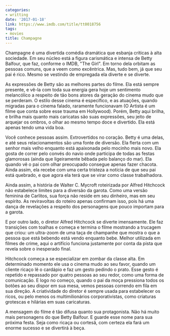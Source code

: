 ```yaml
---
categories:
- writting
date: '2017-01-18'
link: https://www.imdb.com/title/tt0018756
tags:
- movies
title: Champagne
---
```


Champagne é uma divertida comédia dramática que esbanja críticas à alta sociedade. Em seu núcleo está a figura carismática e intensa de Betty Balfour, que faz, conforme o IMDB, "The Girl". Em torno dela orbitam as pessoas comuns, que a veem como excêntrica. Mas, tudo bem, já que seu pai é rico. Mesmo se vestindo de empregada ela diverte e se diverte.

As expressões de Betty são as melhores partes do filme. Ela está sempre presente, e vê-la com toda sua energia gera hoje um sentimento melancólico a respeito de tão bons atores da geração do cinema mudo que se perderam. O estilo desse cinema é específico, e as atuações, quando migradas para o cinema falado, raramente funcionavam (O Artista é um filme que conta sobre esse trauma em Hollywood). Porém, Betty aqui brilha, e brilha mais quanto mais caricatas são suas expressões, seu jeito de arquejar os ombros, o olhar ao mesmo tempo doce e divertido. Ela está apenas tendo uma vida boa.

Você conhece pessoas assim. Extrovertidos no coração. Betty é uma delas, e até seus relacionamentos são uma fonte de diversão. Ela flerta com um senhor mais velho enquanto está apaixonada pelo mocinho mais novo. Ela gosta de correr pelo convés do navio onde participa de todas as festas glamorosas (ainda que ligeiramente bêbada pelo balanço do mar). Ela quando vê o pai com olhar preocupado consegue apenas fazer chacota. Ainda assim, ela recebe com uma certa tristeza a notícia de que seu pai está quebrado, e que agora ela terá que se virar como classe trabalhadora.

Ainda assim, a história de Walter C. Mycroft roteirizada por Alfred Hitchcock não estabelece limites para a diversão da garota. Como uma versão feminina de Carlitos, sua força não reside em seu dinheiro, mas em seu espírito. As reviravoltas do roteiro apenas confirmam isso, pois há uma dança de revelações a respeito dos personagens que pouco importam para a garota.

E por outro lado, o diretor Alfred Hitchcock se diverte imensamente. Ele faz transições com toalhas e começa e termina o filme mostrando a trucagem que criou: um ultra-zoom de uma taça de champanhe que mostra o que a pessoa que está bebendo está vendo enquanto bebe. Melhor utilizada em filmes de crime, aqui o artifício funciona justamente por conta da pista que revela sobre o inesperado final.

Hitchcock começa a se especializar em zombar da classe alta. Em determinado momento ele usa o cinema mudo ao seu favor, quando um cliente ricaço lê o cardápio e faz um gesto pedindo o prato. Esse gesto é repetido e repassado por quatro pessoas ao seu redor, como uma forma de comunicação. E logo no começo, quando o pai da moça pressiona todos os botões ao seu dispor em sua mesa, vemos pessoas correndo em fila em sua direção. A criatividade do diretor é sempre usada para estabelecer os ricos, ou pelo menos os multimilionários corporativistas, como criaturas grotescas e hilárias em suas caricaturas.

A mensagem do filme é tão difusa quanto sua protagonista. Não há muito mais personagens do que Betty Balfour. E guarde esse nome para sua próxima festa. Seja como ricaça ou cortesã, com certeza ela fará um enorme sucesso e se divertirá à beça.